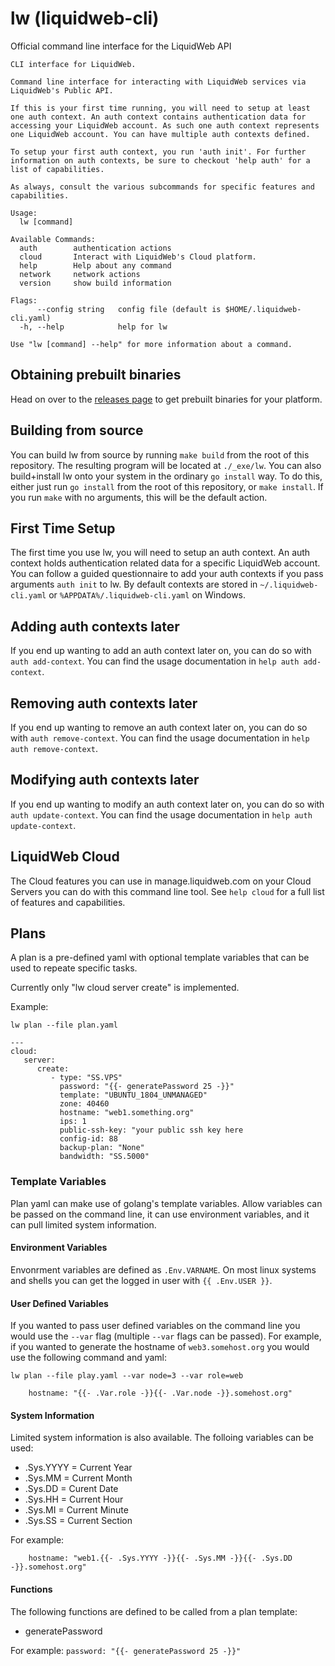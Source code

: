 # lw (liquidweb-cli)
Official command line interface for the LiquidWeb API
```
CLI interface for LiquidWeb.

Command line interface for interacting with LiquidWeb services via
LiquidWeb's Public API.

If this is your first time running, you will need to setup at least
one auth context. An auth context contains authentication data for
accessing your LiquidWeb account. As such one auth context represents
one LiquidWeb account. You can have multiple auth contexts defined.

To setup your first auth context, you run 'auth init'. For further
information on auth contexts, be sure to checkout 'help auth' for a
list of capabilities.

As always, consult the various subcommands for specific features and
capabilities.

Usage:
  lw [command]

Available Commands:
  auth        authentication actions
  cloud       Interact with LiquidWeb's Cloud platform.
  help        Help about any command
  network     network actions
  version     show build information

Flags:
      --config string   config file (default is $HOME/.liquidweb-cli.yaml)
  -h, --help            help for lw

Use "lw [command] --help" for more information about a command.
```
## Obtaining prebuilt binaries

Head on over to the [releases page](https://github.com/liquidweb/liquidweb-cli/releases)  to get prebuilt binaries for your platform.

## Building from source

You can build lw from source by running `make build` from the root of this repository. The resulting program will be located at `./_exe/lw`.
You can also build+install lw onto your system in the ordinary `go install` way. To do this, either just run `go install` from the root of this repository,
or `make install`. If you run `make` with no arguments, this will be the default action.

## First Time Setup
The first time you use lw, you will need to setup an auth context. An auth context holds authentication related data for a specific LiquidWeb account. You can follow a guided questionnaire to add your auth contexts if you pass arguments `auth init` to lw. By default contexts are stored in `~/.liquidweb-cli.yaml` or `%APPDATA%/.liquidweb-cli.yaml` on Windows.

## Adding auth contexts later
If you end up wanting to add an auth context later on, you can do so with `auth add-context`. You can find the usage documentation in `help auth add-context`.

## Removing auth contexts later
If you end up wanting to remove an auth context later on, you can do so with `auth remove-context`. You can find the usage documentation in `help auth remove-context`.

## Modifying auth contexts later
If you end up wanting to modify an auth context later on, you can do so with `auth update-context`. You can find the usage documentation in `help auth update-context`.

## LiquidWeb Cloud
The Cloud features you can use in manage.liquidweb.com on your Cloud Servers you can do with this command line tool. See `help cloud` for a full list of features and capabilities.

## Plans

A plan is a pre-defined yaml with optional template variables that can be used to
repeate specific tasks.

Currently only "lw cloud server create" is implemented.

Example:

`lw plan --file plan.yaml`

```
---
cloud:
   server:
      create:
         - type: "SS.VPS"
           password: "{{- generatePassword 25 -}}"
           template: "UBUNTU_1804_UNMANAGED"
           zone: 40460
           hostname: "web1.something.org"
           ips: 1
           public-ssh-key: "your public ssh key here
           config-id: 88
           backup-plan: "None"
           bandwidth: "SS.5000"
```

### Template Variables

Plan yaml can make use of golang's template variables.  Allow variables can be passed on the
command line, it can use environment variables, and it can pull limited system information.

#### Environment Variables
Envonrment variables are defined as `.Env.VARNAME`.  On most linux systems and shells you can
get the logged in user with `{{ .Env.USER }}`.

#### User Defined Variables
If you wanted to pass user defined variables on the command line you would use the `--var` flag
(multiple `--var` flags can be passed).  For example, if you wanted to generate the hostname of
`web3.somehost.org` you would use the following command and yaml:

`lw plan --file play.yaml --var node=3 --var role=web`

```
    hostname: "{{- .Var.role -}}{{- .Var.node -}}.somehost.org"
```

#### System Information

Limited system information is also available.  The folloing variables can be used:

- .Sys.YYYY = Current Year
- .Sys.MM = Current Month
- .Sys.DD = Curent Date
- .Sys.HH = Current Hour
- .Sys.MI = Current Minute
- .Sys.SS = Current Section

For example:
```
    hostname: "web1.{{- .Sys.YYYY -}}{{- .Sys.MM -}}{{- .Sys.DD -}}.somehost.org"
```

#### Functions

The following functions are defined to be called from a plan template:

- generatePassword <length>

For example: 
```password: "{{- generatePassword 25 -}}"```

